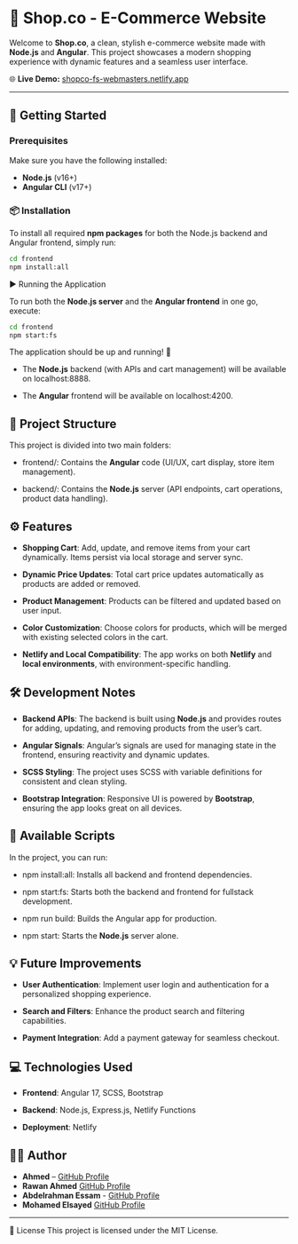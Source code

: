 # 🛒 Shop.co - E-Commerce Website

Welcome to **Shop.co**, a clean, stylish e-commerce website made with **Node.js** and **Angular**. This project showcases a modern shopping experience with dynamic features and a seamless user interface.

🌐 **Live Demo:** [shopco-fs-webmasters.netlify.app](https://shopco-fs-webmasters.netlify.app/)

---

## 🚀 Getting Started

### Prerequisites
Make sure you have the following installed:
- **Node.js** (v16+)
- **Angular CLI** (v17+)

### 📦 Installation

To install all required **npm packages** for both the Node.js backend and Angular frontend, simply run:

```bash
cd frontend
npm install:all
```

▶️ Running the Application

To run both the **Node.js server** and the **Angular frontend** in one go, execute:

```bash
cd frontend
npm start:fs
```

The application should be up and running! 🌟

*   The **Node.js** backend (with APIs and cart management) will be available on localhost:8888.

*   The **Angular** frontend will be available on localhost:4200.


📁 Project Structure
--------------------

This project is divided into two main folders:

*   frontend/: Contains the **Angular** code (UI/UX, cart display, store item management).

*   backend/: Contains the **Node.js** server (API endpoints, cart operations, product data handling).


⚙️ Features
-----------

*   **Shopping Cart**: Add, update, and remove items from your cart dynamically. Items persist via local storage and server sync.

*   **Dynamic Price Updates**: Total cart price updates automatically as products are added or removed.

*   **Product Management**: Products can be filtered and updated based on user input.

*   **Color Customization**: Choose colors for products, which will be merged with existing selected colors in the cart.

*   **Netlify and Local Compatibility**: The app works on both **Netlify** and **local environments**, with environment-specific handling.


🛠️ Development Notes
---------------------

*   **Backend APIs**: The backend is built using **Node.js** and provides routes for adding, updating, and removing products from the user’s cart.

*   **Angular Signals**: Angular’s signals are used for managing state in the frontend, ensuring reactivity and dynamic updates.

*   **SCSS Styling**: The project uses SCSS with variable definitions for consistent and clean styling.

*   **Bootstrap Integration**: Responsive UI is powered by **Bootstrap**, ensuring the app looks great on all devices.


🔧 Available Scripts
--------------------

In the project, you can run:

*   npm install:all: Installs all backend and frontend dependencies.

*   npm start:fs: Starts both the backend and frontend for fullstack development.

*   npm run build: Builds the Angular app for production.

*   npm start: Starts the **Node.js** server alone.


💡 Future Improvements
----------------------

*   **User Authentication**: Implement user login and authentication for a personalized shopping experience.

*   **Search and Filters**: Enhance the product search and filtering capabilities.

*   **Payment Integration**: Add a payment gateway for seamless checkout.


💻 Technologies Used
--------------------

*   **Frontend**: Angular 17, SCSS, Bootstrap

*   **Backend**: Node.js, Express.js, Netlify Functions

*   **Deployment**: Netlify


👨‍💻 Author
------------

*   **Ahmed** – [GitHub Profile](#)
*   **Rawan Ahmed** [GitHub Profile](https://github.com/rawan786)
*   **Abdelrahman Essam** - [GitHub Profile](https://github.com/abdelrhmanvh)
*   **Mohamed Elsayed** [GitHub Profile](https://github.com/Nemo-19)
------------

📜 License
This project is licensed under the MIT License.


